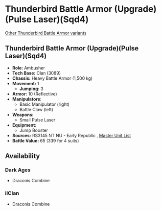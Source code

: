 # Thunderbird Battle Armor (Upgrade)(Pulse Laser)(Sqd4) 

[Other Thunderbird Battle Armor variants](../thunderbird_battle_armor.md) 

## Thunderbird Battle Armor (Upgrade)(Pulse Laser)(Sqd4) 

- **Role:** Ambusher 
- **Tech Base:** Clan (3089) 
- **Chassis:** Heavy Battle Armor (1,500 kg) 
- **Movement:** 1 
  - **Jumping:** 3 
- **Armor:** 10 (Reflective) 
- **Manipulators:** 
  - Basic Manipulator (right) 
  - Battle Claw (left) 
- **Weapons:** 
  - Small Pulse Laser 
- **Equipment:** 
  - Jump Booster 
- **Sources:** RS3145 NT NU - Early Republic , [Master Unit List](http://masterunitlist.info/Unit/Details/6738) 
- **Battle Value:** 65 (339 for 4 suits) 

## Availability 

### Dark Ages 

- Draconis Combine 

### ilClan 

- Draconis Combine 

